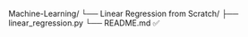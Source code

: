 Machine-Learning/
└── Linear Regression from Scratch/
    ├── linear_regression.py
    └── README.md  ✅
